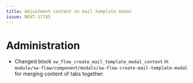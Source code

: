 ```yaml
---
title: Adjustment content on mail template modal
issue: NEXT-17785
---
```

# Administration
* Changed block `sw_flow_create_mail_template_modal_content` in `module/sw-flow/component/modals/sw-flow-create-mail-template-modal` for merging content of tabs together.
